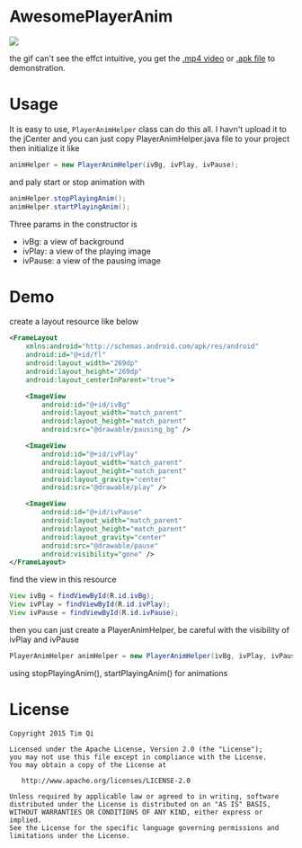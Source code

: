 AwesomePlayerAnim
===================

![](raw/AwesomePlayerAnim.gif)

the gif can't see the effct intuitive, you get the [.mp4 video](raw/AwesomePlayerAnim.mp4) or [.apk file](raw/AwesomePlayerAnim.apk) to demonstration.

Usage
=======

It is easy to use, `PlayerAnimHelper` class can do this all. I havn't upload it to the jCenter and you can just copy PlayerAnimHelper.java file to your project then initialize it like

```java
animHelper = new PlayerAnimHelper(ivBg, ivPlay, ivPause);
```

and paly start or stop animation with

```java
animHelper.stopPlayingAnim();
animHelper.startPlayingAnim();
```

Three params in the constructor is

- ivBg: a view of background
- ivPlay: a view of the playing image
- ivPause: a view of the pausing image

Demo
=======

create a layout resource like below

```xml
<FrameLayout
    xmlns:android="http://schemas.android.com/apk/res/android"
    android:id="@+id/fl"
    android:layout_width="269dp"
    android:layout_height="269dp"
    android:layout_centerInParent="true">

    <ImageView
        android:id="@+id/ivBg"
        android:layout_width="match_parent"
        android:layout_height="match_parent"
        android:src="@drawable/pausing_bg" />

    <ImageView
        android:id="@+id/ivPlay"
        android:layout_width="match_parent"
        android:layout_height="match_parent"
        android:layout_gravity="center"
        android:src="@drawable/play" />

    <ImageView
        android:id="@+id/ivPause"
        android:layout_width="match_parent"
        android:layout_height="match_parent"
        android:layout_gravity="center"
        android:src="@drawable/pause"
        android:visibility="gone" />
</FrameLayout>
```

find the view in this resource

```java
View ivBg = findViewById(R.id.ivBg);
View ivPlay = findViewById(R.id.ivPlay);
View ivPause = findViewById(R.id.ivPause);
```

then you can just create a PlayerAnimHelper, be careful with the visibility of ivPlay and ivPause

```java
PlayerAnimHelper animHelper = new PlayerAnimHelper(ivBg, ivPlay, ivPause);
```

using stopPlayingAnim(), startPlayingAnim() for animations

License
=======

    Copyright 2015 Tim Qi

    Licensed under the Apache License, Version 2.0 (the "License");
    you may not use this file except in compliance with the License.
    You may obtain a copy of the License at

       http://www.apache.org/licenses/LICENSE-2.0

    Unless required by applicable law or agreed to in writing, software
    distributed under the License is distributed on an "AS IS" BASIS,
    WITHOUT WARRANTIES OR CONDITIONS OF ANY KIND, either express or implied.
    See the License for the specific language governing permissions and
    limitations under the License.
